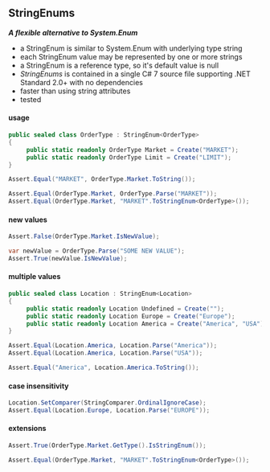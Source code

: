 ## StringEnums&nbsp;&nbsp;

***A flexible alternative to System.Enum***
- a StringEnum is similar to System.Enum with underlying type string
- each StringEnum value may be represented by one or more strings
- a StringEnum is a reference type, so it's default value is null
- *StringEnums* is contained in a single C# 7 source file supporting .NET Standard 2.0+ with no dependencies
- faster than using string attributes
- tested

#### usage
```csharp
public sealed class OrderType : StringEnum<OrderType>
{
     public static readonly OrderType Market = Create("MARKET");
     public static readonly OrderType Limit = Create("LIMIT");
}

Assert.Equal("MARKET", OrderType.Market.ToString());

Assert.Equal(OrderType.Market, OrderType.Parse("MARKET"));
Assert.Equal(OrderType.Market, "MARKET".ToStringEnum<OrderType>());
```
#### new values
```csharp
Assert.False(OrderType.Market.IsNewValue);

var newValue = OrderType.Parse("SOME NEW VALUE");
Assert.True(newValue.IsNewValue);
```
#### multiple values
```csharp
public sealed class Location : StringEnum<Location>
{
     public static readonly Location Undefined = Create("");
     public static readonly Location Europe = Create("Europe");
     public static readonly Location America = Create("America", "USA");
}

Assert.Equal(Location.America, Location.Parse("America"));
Assert.Equal(Location.America, Location.Parse("USA"));

Assert.Equal("America", Location.America.ToString());
```
#### case insensitivity
```csharp
Location.SetComparer(StringComparer.OrdinalIgnoreCase);
Assert.Equal(Location.Europe, Location.Parse("EUROPE"));
```
#### extensions
```csharp
Assert.True(OrderType.Market.GetType().IsStringEnum());

Assert.Equal(OrderType.Market, "MARKET".ToStringEnum<OrderType>());
```
